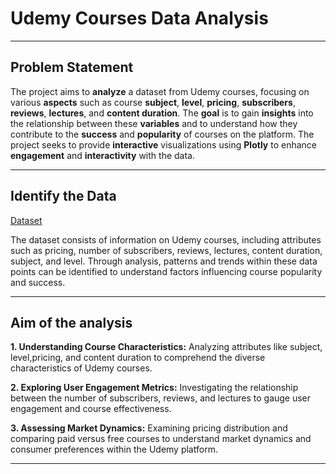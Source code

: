 # Udemy Courses Data Analysis
-----

## Problem Statement

The project aims to **analyze** a dataset from Udemy courses, focusing on various **aspects** such as course **subject**, **level**, **pricing**, **subscribers**, **reviews**, **lectures**, and **content duration**. The **goal** is to gain **insights** into the relationship between these **variables** and to understand how they contribute to the **success** and **popularity** of courses on the platform.
The project seeks to provide **interactive** visualizations using **Plotly** to enhance **engagement** and **interactivity** with the data.

-----

## Identify the Data

[Dataset](https://github.com/Tanay-Dwivedi/Udemy-Courses-Data-Analysis/blob/master/udemy.csv)

The dataset consists of information on Udemy courses, including attributes such as pricing, number of subscribers, reviews, lectures, content duration, subject, and level. Through analysis, patterns and trends within these data points can be identified to understand factors influencing course popularity and success.

-----

## Aim of the analysis

**1. Understanding Course Characteristics:**
Analyzing attributes like subject, level,pricing, and content duration to comprehend the diverse characteristics of Udemy courses.
   
**2. Exploring User Engagement Metrics:**
Investigating the relationship between the number of subscribers, reviews, and lectures to gauge user engagement and course effectiveness.
   
**3. Assessing Market Dynamics:**
Examining pricing distribution and comparing paid versus free courses to understand market dynamics and consumer preferences within the Udemy platform.

-----